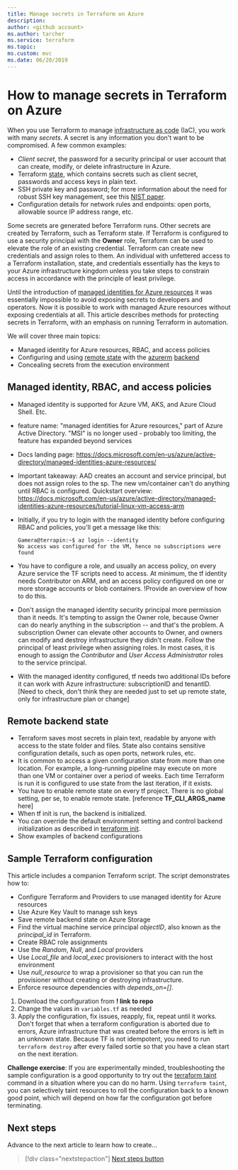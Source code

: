 ```yaml
---
title: Manage secrets in Terraform on Azure
description: 
author: <github account>
ms.author: tarcher
ms.service: terraform
ms.topic: 
ms.custom: mvc
ms.date: 06/20/2019
---
```


# How to manage secrets in Terraform on Azure

 When you use Terraform to manage [infrastructure as code](https://docs.microsoft.com/azure/devops/learn/what-is-infrastructure-as-code) (IaC), you work with many *secrets*. A secret is any information you don't want to be compromised. A few common examples:

* *Client secret*, the password for a security principal or user account that can create, modify, or delete infrastructure in Azure.
* Terraform [state](https://www.terraform.io/docs/state/), which contains secrets such as client secret, passwords and access keys in plain text.
* SSH private key and password; for more information about the need for robust SSH key management, see this [NIST paper](https://nvlpubs.nist.gov/nistpubs/ir/2015/NIST.IR.7966.pdf).
* Configuration details for network rules and endpoints: open ports, allowable source IP address range, etc.

Some secrets are generated before Terraform runs. Other secrets are created by Terraform, such as Terraform state. If Terraform is configured to use a security principal with the **Owner** role, Terraform can be used to elevate the role of an existing credential. Terraform can create new credentials and assign roles to them. An individual with unfettered access to a Terraform installation, state, and credentials essentially has the keys to your Azure infrastructure kingdom unless you take steps to constrain access in accordance with the principle of least privilege. 

Until the introduction of [managed identities for Azure resources](https://docs.microsoft.com/azure/active-directory/managed-identities-azure-resources/) it was essentially impossible to avoid exposing secrets to developers and operators. Now it is possible to work with managed Azure resources without exposing credentials at all. This article describes methods for protecting secrets in Terraform, with an emphasis on running Terraform in automation.

We will cover three main topics:

* Managed identity for Azure resources, RBAC, and access policies
* Configuring and using [remote state](https://www.terraform.io/docs/state/remote.html) with the [azurerm](https://www.terraform.io/docs/backends/types/azurerm.html) [backend](https://www.terraform.io/docs/backends/index.html) <!-- need to move these links to be inline with the associated text below -->
* Concealing secrets from the execution environment

## Managed identity, RBAC, and access policies

* Managed identity is supported for Azure VM, AKS, and Azure Cloud Shell. Etc.
* feature name: "managed identities for Azure resources," part of Azure Active Directory. "MSI" is no longer used - probably too limiting, the feature has expanded beyond services
* Docs landing page: https://docs.microsoft.com/en-us/azure/active-directory/managed-identities-azure-resources/


* Important takeaway: AAD creates an account and service principal, but does not assign roles to the sp. The new vm/container can't do anything until RBAC is configured. Quickstart overview: https://docs.microsoft.com/en-us/azure/active-directory/managed-identities-azure-resources/tutorial-linux-vm-access-arm

* Initially, if you try to login with the managed identity before configuring RBAC and policies, you'll get a message like this:

    ```azurecli-interactive
    Gamera@terrapin:~$ az login --identity
    No access was configured for the VM, hence no subscriptions were found
    ```

* You have to configure a role, and usually an access policy, on every Azure service the TF scripts need to access. At minimum, the tf identity needs Contributor on ARM, and an access policy configured on one or more storage accounts or blob containers. !Provide an overview of how to do this.

* Don't assign the managed identity security principal more permission than it needs. It's tempting to assign the Owner role, because Owner can do nearly anything in the subscription -- and that's the problem. A subscription Owner can elevate other accounts to Owner, and owners can modify and destroy infrastructure they didn't create. Follow the principal of least privilege when assigning roles. In most cases, it is enough to assign the *Contributor* and *User Access Administrator* roles to the service principal.

* With the managed identity configured, tf needs two additional IDs before it can work with Azure infrastructure: subscriptionID and tenantID. [Need to check, don't think they are needed just to set up remote state, only for infrastructure plan or change]

## Remote backend state

* Terraform saves most secrets in plain text, readable by anyone with access to the state folder and files. State also contains sensitive configuration details, such as open ports, network rules, etc.
* It is common to access a given configuration state from more than one location. For example, a long-running pipeline may execute on more than one VM or container over a period of weeks. Each time Terraform is run it is configured to use state from the last iteration, if it exists.
* You have to enable remote state on every tf project. There is no global setting, per se, to enable remote state. [reference **TF_CLI_ARGS_name** here]
* When tf init is run, the backend is initialized. 
* You can override the default environment setting and control backend initialization as described in [terraform init](https://www.terraform.io/docs/commands/init.html#backend-initialization). 
* Show examples of backend configurations


## Sample Terraform configuration
This article includes a companion Terraform script. The script demonstrates how to: 

* Configure Terraform and Providers to use managed identity for Azure resources
* Use Azure Key Vault to manage ssh keys
* Save remote backend state on Azure Storage
* Find the virtual machine service principal *objectID*, also known as the *principal_id* in Terraform.
* Create RBAC role assignments
* Use the *Random*, *Null*, and *Local* providers 
* Use *Local_file* and *local_exec* provisioners to interact with the host environment
* Use *null_resource* to wrap a provisioner so that you can run the provisioner without creating or destroying infrastructure.
* Enforce resource dependencies with *depends_on=[]*.

1. Download the configuration from **! link to repo**
2. Change the values in `variables.tf` as needed 
3. Apply the configuration, fix issues, reapply, fix, repeat until it works. Don't forget that when a terraform configuration is aborted due to errors, Azure infrastructure that was created before the errors is left in an unknown state. Because TF is not idempotent, you need to run `terraform destroy` after every failed sortie so that you have a clean start on the next iteration. 

**Challenge exercise**: If you are experimentally minded, troubleshooting the sample configuration is a good opportunity to try out the [terraform taint](https://www.terraform.io/docs/commands/taint.html) command in a situation where you can do no harm. Using `terraform taint`, you can selectively taint resources to roll the configuration back to a known good point, which will depend on how far the configuration got before terminating. 

## Next steps

Advance to the next article to learn how to create...
> [!div class="nextstepaction"]
> [Next steps button](contribute-get-started-mvc.md)

